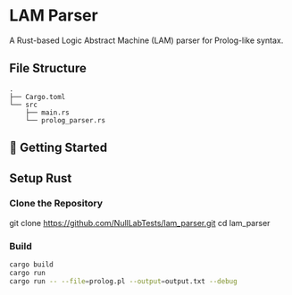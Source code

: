 # LAM Parser

A Rust-based Logic Abstract Machine (LAM) parser for Prolog-like syntax.

## File Structure


```
.
├── Cargo.toml
└── src
    ├── main.rs
    └── prolog_parser.rs
```

## 🚀 Getting Started

## Setup Rust

###  Clone the Repository

git clone https://github.com/NullLabTests/lam_parser.git
cd lam_parser

### Build

```bash
cargo build
cargo run
cargo run -- --file=prolog.pl --output=output.txt --debug
```

